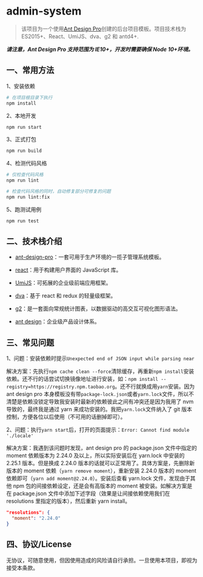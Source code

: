 # admin-system

> 该项目为一个使用[Ant Design Pro](https://pro.ant.design)创建的后台项目模板。项目技术栈为 ES2015+、React、UmiJS、dva、g2 和 antd4+.

**_请注意，Ant Design Pro 支持范围为 IE10+，开发时需要确保 Node 10+环境。_**

## 一、常用方法

1、安装依赖

```bash
# 在项目根目录下执行
npm install
```

2、本地开发

```bash
npm run start
```

3、正式打包

```bash
npm run build
```

4、检测代码风格

```bash
# 仅检查代码风格
npm run lint

# 检查代码风格的同时，自动修复部分可修复的问题
npm run lint:fix
```

5、跑测试用例

```bash
npm run test
```

## 二、技术栈介绍

- [ant-design-pro](https://pro.ant.design)：一套可用于生产环境的一揽子管理系统模板。

- [react](https://reactjs.org/)：用于构建用户界面的 JavaScript 库。

- [UmiJS](https://umijs.org/)：可拓展的企业级前端应用框架。

- [dva](https://dvajs.com/)：基于 react 和 redux 的轻量级框架。

- [g2](https://g2.antv.vision/)：是一套面向常规统计图表，以数据驱动的高交互可视化图形语法。

- [ant design](https://ant.design/)：企业级产品设计体系。

## 三、常见问题

1、问题：安装依赖时提示`Unexpected end of JSON input while parsing near`

解决方案：先执行`npm cache clean --force`清除缓存，再重新`npm install`安装依赖。还不行的话尝试切换镜像地址进行安装，如：`npm install --registry=https://registry.npm.taobao.org`。还不行就换成用`yarn`安装。因为 ant design pro 本身模板没有带`package-lock.json`或者`yarn.lock`文件，所以不清楚是依赖没锁定导致我安装时最新的依赖彼此之间有冲突还是因为我用了 nvm 导致的，最终我是通过 yarn 来成功安装的。我把`yarn.lock`文件纳入了 git 版本控制，方便各位以后使用（不可用的话删掉即可）。

2、问题：执行`yarn start`后，打开的页面提示：`Error: Cannot find module './locale'`

解决方案：我遇到该问题时发现，ant design pro 的 package.json 文件中指定的 moment 依赖版本为 2.24.0 及以上，所以实际安装后在 yarn.lock 中安装的 2.25.1 版本。但是换成 2.24.0 版本的话就可以正常用了。具体方案是，先删除新版本的 moment 依赖（`yarn remove moment`），重新安装 2.24.0 版本的 moment 依赖即可（`yarn add moment@2.24.0`）。安装后查看 yarn.lock 文件，发现由于其他 npm 包的间接依赖设定，还是会有高版本的 moment 被安装。如解决方案是在 package.json 文件中添加下述字段（效果是让间接依赖使用我们在 resolutions 里指定的版本），然后重新 yarn install。

```json
"resolutions": {
  "moment": "2.24.0"
}
```

## 四、协议/License

无协议，可随意使用，但因使用造成的风险请自行承担。一旦使用本项目，即视为接受本条款。
